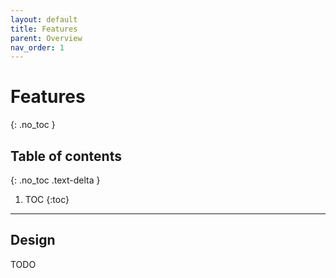 ```yaml
---
layout: default
title: Features
parent: Overview
nav_order: 1
---
```


# Features
{: .no_toc }


## Table of contents
{: .no_toc .text-delta }

1. TOC
{:toc}

---

## Design

TODO